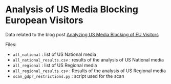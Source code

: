 # Analysis of US Media Blocking European Visitors

Data related to the blog post [Analyzing US Media Blocking of EU Visitors](https://www.randhome.io/blog/2021/11/24/analyzing-us-media-blocking-of-eu-visitors/)

Files:
* `all_national` : list of US National media
* `all_national_results.csv` : results of the analysis of US National media
* `all_regional` : list of US Regional media
* `all_regional_results.csv` : Results of the analysis of US Regional media
* `scan_gdpr_restrictions.py` : script used for the scan
